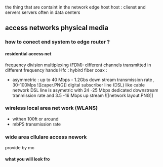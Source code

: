 the thing that are containt  in the network edge 
host 
host : clienst and servers 
servers often in data centers 

## access networks  physical media  
### how to conect end system to edge router ? 

#### residential access net 
 frequency division multiplexing (FDM): different channels transmitted in different frequency hands 
 Hfc : hybird fiber coax : 
 - asymmetric : up to 40 Mbps - 1.2Gbs down stream transmission rate , 30-100Mps
    ![[caper.PNG]]
digital  subscriber line (DSL)
	like cable network DSL line is  asymetric with 24 -25 Mbps dedicated downstream tranmission rate 
	and 3.5 -16 Mbps up stream 
	![[network layout.PNG]]
### wireless  local area net work (WLANS) 
- withen 100ft  or around 
- mbPS transmission rate 
### wide area cllulare access nework 
provide by  mo


    
 
#### what you will look fro


